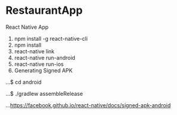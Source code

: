 # RestaurantApp
React Native App

1. npm install -g react-native-cli
2. npm install
3. react-native link
4. react-native run-android
5. react-native run-ios
6. Generating Signed APK

...$ cd android

...$ ./gradlew assembleRelease

...https://facebook.github.io/react-native/docs/signed-apk-android